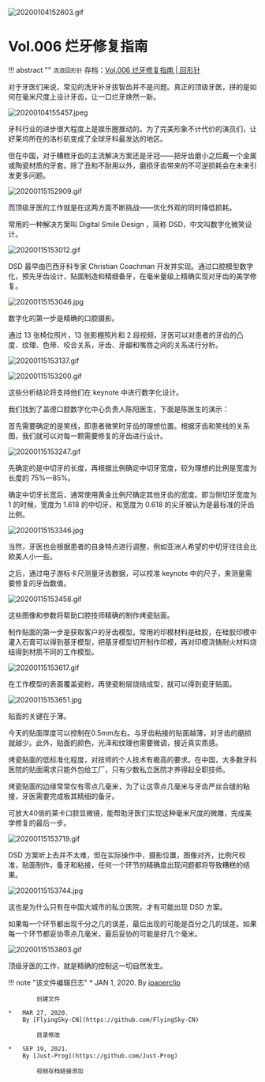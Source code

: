 
![20200104152603.gif](https://cdn.jsdelivr.net/gh/ipaperclip/static/img/20200104152603.gif)  

# Vol.006 烂牙修复指南

!!! abstract ""
	`流浪回形针` 存档：[Vol.006 烂牙修复指南 | 回形针](https://ipaperclip.justprogsan.workers.dev/%E5%9B%9E%E5%BD%A2%E9%92%88PaperClip/%E5%B8%B8%E8%A7%84Vol/Vol.006%20%E7%83%82%E7%89%99%E4%BF%AE%E5%A4%8D%E6%8C%87%E5%8D%97%EF%BD%9C%E5%9B%9E%E5%BD%A2%E9%92%88.mp4?preview)

对于牙医们来说，常见的洗牙补牙拔智齿并不是问题。真正的顶级牙医，拼的是如何在毫米尺度上设计牙齿，让一口烂牙焕然一新。

![20200104155457.jpeg](https://cdn.jsdelivr.net/gh/ipaperclip/static/img/20200104155457.jpeg)  

牙科行业的进步很大程度上是娱乐圈推动的。为了完美形象不计代价的演员们，让好莱坞所在的洛杉矶变成了全球牙科最发达的地区。

但在中国，对于糟糕牙齿的主流解决方案还是牙冠——把牙齿磨小之后戴一个金属或陶瓷材质的牙套。除了丑和不耐用以外，磨损牙齿带来的不可逆损耗会在未来引发更多问题。

![20200115152909.gif](https://cdn.jsdelivr.net/gh/ipaperclip/static/img/20200115152909.gif)  

而顶级牙医的工作就是在这两方面不断挑战——优化外观的同时降低损耗。

常用的一种解决方案叫 Digital Smile Design ，简称 DSD，中文叫数字化微笑设计。

![20200115153012.gif](https://cdn.jsdelivr.net/gh/ipaperclip/static/img/20200115153012.gif)  

DSD 最早由巴西牙科专家 Christian Coachman 开发并实现。通过口腔模型数字化，预先牙齿设计，贴面制造和精细备牙，在毫米量级上精确实现对牙齿的美学修复。

![20200115153046.jpg](https://cdn.jsdelivr.net/gh/ipaperclip/static/img/20200115153046.jpg)  

数字化的第一步是精确的口腔摄影。

通过 13 张椅位照片，13 张影棚照片和 2 段视频，牙医可以对患者的牙齿的凸度、纹理、色带、咬合关系，牙齿、牙龈和嘴唇之间的关系进行分析。

![20200115153137.gif](https://cdn.jsdelivr.net/gh/ipaperclip/static/img/20200115153137.gif)  

![20200115153200.gif](https://cdn.jsdelivr.net/gh/ipaperclip/static/img/20200115153200.gif)  

这些分析结论将支持他们在 keynote 中进行数字化设计。

我们找到了盖德口腔数字化中心负责人陈阳医生，下面是陈医生的演示：

首先需要确定的是笑线，即患者微笑时牙齿的理想位置。根据牙齿和笑线的关系图，我们就可以对每一颗需要修复的牙齿进行设计。

![20200115153247.gif](https://cdn.jsdelivr.net/gh/ipaperclip/static/img/20200115153247.gif)  

先确定的是中切牙的长度，再根据比例确定中切牙宽度，较为理想的比例是宽度为长度的 75%—85%。

确定中切牙长宽后，通常使用黄金比例尺确定其他牙齿的宽度。即当侧切牙宽度为 1 的时候，宽度为 1.618 的中切牙，和宽度为 0.618 的尖牙被认为是最标准的牙齿比例。

![20200115153346.jpg](https://cdn.jsdelivr.net/gh/ipaperclip/static/img/20200115153346.jpg)  

当然，牙医也会根据患者的自身特点进行调整，例如亚洲人希望的中切牙往往会比欧美人小一些。

之后，通过电子游标卡尺测量牙齿数据，可以校准 keynote 中的尺子，来测量需要修复的牙齿数值。

![20200115153458.gif](https://cdn.jsdelivr.net/gh/ipaperclip/static/img/20200115153458.gif)  

这些图像和参数将帮助口腔技师精确的制作烤瓷贴面。

制作贴面的第一步是获取客户的牙齿模型。常用的印模材料是硅胶，在硅胶印模中灌入石膏可以得到基牙模型，把基牙模型切开制作印模，再对印模浇铸耐火材料烧结得到材质不同的工作模型。

![20200115153617.gif](https://cdn.jsdelivr.net/gh/ipaperclip/static/img/20200115153617.gif)  

在工作模型的表面覆盖瓷粉，再使瓷粉层烧结成型，就可以得到瓷牙贴面。

![20200115153651.jpg](https://cdn.jsdelivr.net/gh/ipaperclip/static/img/20200115153651.jpg)  

贴面的关键在于薄。

今天的贴面厚度可以控制在0.5mm左右。与牙齿粘接的贴面越薄，对牙齿的磨损就越少。此外，贴面的颜色，光泽和纹理也需要微调，接近真实质感。

烤瓷贴面的低标准化程度，对技师的个人技术有极高的要求。在中国，大多数牙科医院的贴面需求只能外包给工厂，只有少数私立医院才养得起全职技师。

烤瓷贴面的边缘常常仅有零点几毫米，为了让这零点几毫米与牙齿严丝合缝的粘接，牙医需要完成极其精细的备牙。

可放大40倍的莱卡口腔显微镜，能帮助牙医们实现这种毫米尺度的微雕，完成美学修复的最后一步。

![20200115153719.gif](https://cdn.jsdelivr.net/gh/ipaperclip/static/img/20200115153719.gif)  

DSD 方案听上去并不太难，但在实际操作中，摄影位置，图像对齐，比例尺校准，贴面制作，备牙和粘接，任何一个环节的精确度出现问题都将导致糟糕的结果。

![20200115153744.jpg](https://cdn.jsdelivr.net/gh/ipaperclip/static/img/20200115153744.jpg)  

这也是为什么只有在中国大城市的私立医院，才有可能出现 DSD 方案。

如果每一个环节都出现千分之几的误差，最后出现的可能是百分之几的误差。如果每一个环节都妥协零点几毫米，最后妥协的可能是好几个毫米。

![20200115153803.gif](https://cdn.jsdelivr.net/gh/ipaperclip/static/img/20200115153803.gif)  

顶级牙医的工作，就是精确的控制这一切自然发生。

!!! note "该文件编辑日志"
	*	JAN 1, 2020.
		By [ipaperclip](https://github.com/ipaperclip)
		
			创建文件

    *   MAR 27, 2020.
        By [FlyingSky-CN](https://github.com/FlyingSky-CN)

            目录修改

    *	SEP 19, 2021.
		By [Just-Prog](https://github.com/Just-Prog)
		
			视频存档链接添加